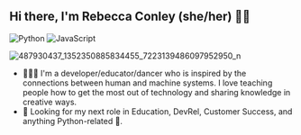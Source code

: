 ## Hi there, I'm Rebecca Conley (she/her) 👋🏻
![Python](https://img.shields.io/badge/python-3670A0?style=for-the-badge&logo=python&logoColor=ffdd54) ![JavaScript](https://img.shields.io/badge/javascript-%23323330.svg?style=for-the-badge&logo=javascript&logoColor=%23F7DF1E)
<!--
**rlconley/rlconley** is a ✨ _special_ ✨ repository because its `README.md` (this file) appears on your GitHub profile.


Here are some ideas to get you started:

- 🔭 I’m currently working on ...
- 🌱 I’m currently learning ...
- 👯 I’m looking to collaborate on ...
- 🤔 I’m looking for help with ...
- 💬 Ask me about ...
- 📫 How to reach me: ...
- 😄 Pronouns: ...
- ⚡ Fun fact: ...
-->
![487930437_1352350885834455_7223139486097952950_n](https://github.com/user-attachments/assets/4fec9b18-be6b-45a1-80fb-97fda3c386e1)


- 👩🏻‍💻 I'm a developer/educator/dancer who is inspired by the connections between human and machine systems. I love teaching people how to get the most out of technology and sharing knowledge in creative ways.
- 🔎 Looking for my next role in Education, DevRel, Customer Success, and anything Python-related 🐍.
